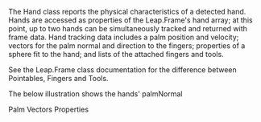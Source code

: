 The Hand class reports the physical characteristics of a detected hand.
Hands are accessed as properties of the Leap.Frame's hand array; at this point, up to two hands can be simultaneously tracked and returned with frame data.
Hand tracking data includes a palm position and velocity; vectors for the palm normal and direction to the fingers;
properties of a sphere fit to the hand; and lists of the attached fingers and tools.

See the Leap.Frame class documentation for the difference between Pointables, Fingers and Tools.

The below illustration shows the hands' palmNormal

Palm Vectors
Properties

